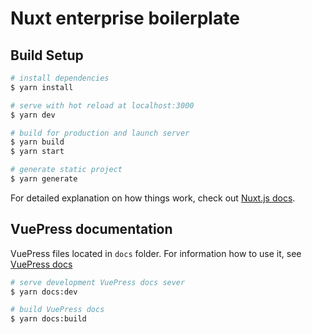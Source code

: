 # Nuxt enterprise boilerplate

## Build Setup

```bash
# install dependencies
$ yarn install

# serve with hot reload at localhost:3000
$ yarn dev

# build for production and launch server
$ yarn build
$ yarn start

# generate static project
$ yarn generate
```

For detailed explanation on how things work, check out [Nuxt.js docs](https://nuxtjs.org).

## VuePress documentation

VuePress files located in `docs` folder. For information how to use it, see [VuePress docs](https://vuepress.vuejs.org/)

```bash
# serve development VuePress docs sever
$ yarn docs:dev

# build VuePress docs
$ yarn docs:build
```
